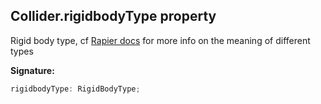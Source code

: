 
## Collider.rigidbodyType property

Rigid body type, cf [Rapier docs](https://rapier.rs/docs/user_guides/javascript/rigid_bodies/) for more info on the meaning of different types

**Signature:**

```typescript
rigidbodyType: RigidBodyType;
```
